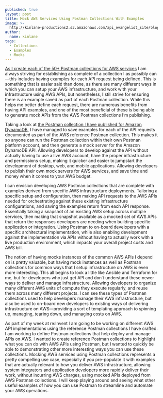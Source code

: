 ```yaml
---
published: true
layout: post
title: Mock AWS Services Using Postman Collections With Examples
image: >-
  http://kinlane-productions2.s3.amazonaws.com/api_evangelist_site/blog/mock_api_postman.jpeg
author:
  name: kinlane
tags:
  - Collections
  - Examples
  - Mocks
---
```

[As I create each of the 50+ Postman collections for AWS services](https://github.com/api-evangelist/aws) I am always striving for establishing as complete of a collection I as possibly can—this includes having examples for each API request being defined. This is something that is easier said than done, as there are many different ways in which you can setup your AWS infrastructure, and work with your infrastructure using AWS APIs, but nonetheless, I still strive for ensuring there is an example saved as part of each Postman collection. While this helps me better define each request, there are numerous benefits from having API examples, and one of the most beneficial of these is being able to generate mock APIs from the AWS Postman collections I’m publishing.

Taking a look at [the Postman collection I have published for Amazon DynamoDB](https://github.com/api-evangelist/aws/tree/master/dynamodb), I have managed to save examples for each of the API requests documented as part of the AWS reference Postman collection. This makes it so anyone can run the Postman collection within their own Postman platform account, and then generate a mock server for the Amazon DynamoDB API. Allowing developers to develop against the API without actually having to use a live AWS account, have the proper infrastructure and permissions setup, making it quicker and easier to jumpstart the development of desktop, web, and mobile applications. Allowing developers to publish their own mock servers for AWS services, and save time and money when it comes to your AWS budget.

I can envision developing AWS Postman collections that are complete with examples derived from specific AWS infrastructure deployments. Tailoring a specific setup and configuration, then making API requests to the AWS APIs needed for orchestrating against these existing infrastructure configurations, and saving the examples return from each API response. Essentially taking a snapshot of an existing AWS setup across multiple services, then making that snapshot available as a mocked set of AWS APIs that return the responses developers are needing when building specific application or integration. Using Postman to on-board developers with a specific architectural implementation, while also enabling development against the implementation via APIs without having to actually work with a live production environment, which impacts your overall project costs and AWS bill.

The notion of having mocks instances of the common AWS APIs I depend on is pretty valuable, but having mock instances as well as Postman collections for common ways that I setup infrastructure on AWS is even more interesting. This all begins to look a little like Ansible and Terraform for me, but for developers who just get API and don’t understand these newer ways to deliver and manage infrastructure. Allowing developers to organize many different AWS units of compute they execute regularly, and reuse them across many different projects. I can see these types of Postman collections used to help developers manage their AWS infrastructure, but also be used to on-board new developers to existing ways of delivering infrastructure on AWS—providing a sort of templating approach to spinning up, managing, tearing down, and managing costs on AWS.

As part of my week at re:Invent I am going to be working on different AWS API implementations using the reference Postman collections I have crafted. I am working to define Postman collections that help deploy and manage APIs on AWS. I wanted to create reference Postman collections to highlight what you can do with AWS APIs using Postman, but I wanted to quickly be able to demonstrating other more interesting ways you can use these collections. Mocking AWS services using Postman collections represents a pretty compelling use case, especially if you pre-populate it with examples that are actually relevant to how you deliver AWS infrastructure, allowing system integrators and application developers more rapidly deliver their work, without incurring AWS charges, using mocked APIs deployed from AWS Postman collections. I will keep playing around and seeing what other useful examples of how you can use Postman to streamline and automate your AWS operations.